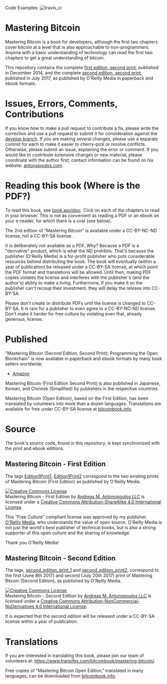 Code Examples: ![travis_ci](https://travis-ci.org/bitcoinbook/bitcoinbook.svg?branch=develop)

# Mastering Bitcoin

Mastering Bitcoin is a book for developers, although the first two chapters cover bitcoin at a level that is also approachable to non-programmers. Anyone with a basic understanding of technology can read the first two chapters to get a great understanding of bitcoin.

This repository contains the complete [first edition, second print](https://github.com/bitcoinbook/bitcoinbook/releases/tag/Edition1Print2), published in December 2014, and the complete [second edition, second print](https://github.com/bitcoinbook/bitcoinbook/releases/tag/second_edition_print2), published in July 2017, as published by O'Reilly Media in paperback and ebook formats.

# Issues, Errors, Comments, Contributions

If you know how to make a pull request to contribute a fix, please write the correction and use a pull request to submit it for consideration against the [develop branch](https://github.com/bitcoinbook/bitcoinbook/tree/develop). If you are making several changes, please use a separate commit for each to make it easier to cherry-pick or resolve conflicts. Otherwise, please submit an issue, explaining the error or comment. If you would like to contribute extensive changes or new material, please coordinate with the author first; contact information can be found on his website: [antonopoulos.com](https://antonopoulos.com/).

# Reading this book (Where is the PDF?)

To read this book, see [book.asciidoc](https://github.com/bitcoinbook/bitcoinbook/blob/develop/book.asciidoc). Click on each of the chapters to read in your browser. This is not as convenient as reading a PDF or an ebook on your e-reader, for which there is a cost (see below).

The 2nd edition of "Mastering Bitcoin" is available under a CC-BY-NC-ND license, not a CC-BY-SA license.

It is deliberately not available as a PDF. Why? Because a PDF is a "derivative" product, which is what the ND prohibits. That's because the publisher (O'Reilly Media) is a for-profit publisher who puts considerable resources behind distributing the book. The book will eventually (within a year of publication) be released under a CC-BY-SA license, at which point the PDF format and translations will be allowed. Until then, making PDF copies violates the license and interferes with the publisher's (and the author's) ability to make a living. Furthermore, if you make it so the publisher can't recoup their investment, they will delay the release into CC-BY-SA.

Please don't create or distribute PDFs until the license is changed to CC-BY-SA. It is rare for a publisher to even agree to a CC-BY-NC-ND license. Don't make it harder for free culture by violating even that, already generous, license.

# Published

"Mastering Bitcoin (Second Edition, Second Print): Programming the Open Blockchain" is now available in paperback and ebook formats by many book sellers worldwide:

* [Amazon](https://www.amazon.com/Mastering-Bitcoin-Programming-Open-Blockchain/dp/1491954388)

Mastering Bitcoin (First Edition Second Print) is also published in Japanese, Korean, and Chinese (Simplified) by publishers in the respective countries.

Mastering Bitcoin (Open Edition), based on the First Edition, has been translated by volunteers into more than a dozen languages. Translations are available for free under CC-BY-SA license at [bitcoinbook.info](https://bitcoinbook.info).

# Source

The book's source code, found in this repository, is kept synchronized with the print and ebook editions.

## Mastering Bitcoin - First Edition

The tags [Edition1Print1](https://github.com/bitcoinbook/bitcoinbook/releases/tag/Edition1Print1), [Edition1Print2](https://github.com/bitcoinbook/bitcoinbook/releases/tag/Edition1Print2) correspond to the two existing prints of Mastering Bitcoin (First Edition) as published by O'Reilly Media.

<a rel="license" href="http://creativecommons.org/licenses/by-sa/4.0/"><img alt="Creative Commons License" style="border-width:0" src="https://i.creativecommons.org/l/by-sa/4.0/88x31.png" /></a><br /><span xmlns:dct="http://purl.org/dc/terms/" href="http://purl.org/dc/dcmitype/Text" property="dct:title" rel="dct:type">Mastering Bitcoin - First Edition</span> by <a xmlns:cc="http://creativecommons.org/ns#" href="http://antonopoulos.com/" property="cc:attributionName" rel="cc:attributionURL">Andreas M. Antonopoulos LLC</a> is licensed under a <a rel="license" href="http://creativecommons.org/licenses/by-sa/4.0/">Creative Commons Attribution-ShareAlike 4.0 International License</a>.

This "Free Culture" compliant license was approved by my publisher, [O'Reilly Media](https://www.oreilly.com/), who understands the value of open source. O'Reilly Media is not just the world's best publisher of technical books, but is also a strong supporter of this open culture and the sharing of knowledge.

Thank you O'Reilly Media!

## Mastering Bitcoin - Second Edition

The tags, [second_edition_print_1](https://github.com/bitcoinbook/bitcoinbook/releases/tag/second_edition_print_1) and  [second_edition_print2](https://github.com/bitcoinbook/bitcoinbook/releases/tag/second_edition_print2), correspond to the first (June 8th 2017) and second (July 20th 2017) print of Mastering Bitcoin (Second Edition), as published by O'Reilly Media.

<a rel="license" href="http://creativecommons.org/licenses/by-nc-nd/4.0/"><img alt="Creative Commons License" style="border-width:0" src="https://i.creativecommons.org/l/by-nc-nd/4.0/88x31.png" /></a><br /><span xmlns:dct="http://purl.org/dc/terms/" property="dct:title">Mastering Bitcoin - Second Edition</span> by <a xmlns:cc="http://creativecommons.org/ns#" href="https://antonopoulos.com/" property="cc:attributionName" rel="cc:attributionURL">Andreas M. Antonopoulos LLC</a> is licensed under a <a rel="license" href="http://creativecommons.org/licenses/by-nc-nd/4.0/">Creative Commons Attribution-NonCommercial-NoDerivatives 4.0 International License</a>.

It is expected that the second edition will be released under a CC-BY-SA license within a year of publication.

# Translations

If you are interested in translating this book, please join our team of volunteers at: <https://www.transifex.com/bitcoinbook/mastering-bitcoin/>.

Free copies of "Mastering Bitcoin Open Edition," translated in many languages, can be downloaded from [bitcoinbook.info](https://bitcoinbook.info).